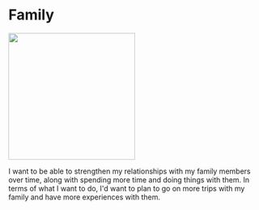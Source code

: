 # Family

<img src="https://static1.colliderimages.com/wordpress/wp-content/uploads/2021/07/fast-family-meaning.jpg" height="250">

<p>
I want to be able to strengthen my relationships with my family members over time, along with spending more time and doing things with them. In terms of what I want to do, I'd want to plan to go on more trips with my family and have more experiences with them.
<p>